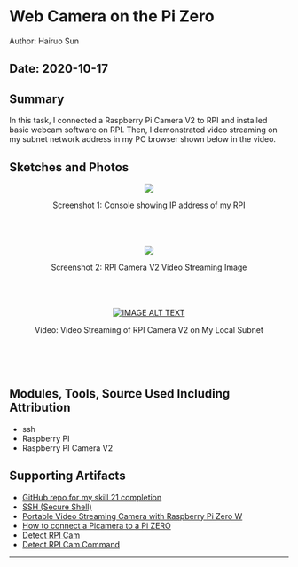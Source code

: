 #  Web Camera on the Pi Zero

Author: Hairuo Sun

Date: 2020-10-17
-----

## Summary
In this task, I connected a Raspberry Pi Camera V2 to RPI and installed basic webcam software on RPI. Then, I demonstrated video streaming on my subnet network address in my PC browser shown below in the video.

## Sketches and Photos
<div align="center">
<img src="https://github.com/BU-EC444/Sun-Hairuo/blob/master/skills/cluster-3/21/images/console_usb0_ip.png">
<p>Screenshot 1: Console showing IP address of my RPI</p>
<br/>
<br/>
<br/>
<img src="https://github.com/BU-EC444/Sun-Hairuo/blob/master/skills/cluster-3/21/images/rpi_cam.png">
<p>Screenshot 2: RPI Camera V2 Video Streaming Image</p>
<br/>
<br/>
<br/>
<a href="https://www.youtube.com/watch?v=X67-Lf7kUj4"><img src="https://i.ytimg.com/vi/X67-Lf7kUj4/hqdefault.jpg" alt="IMAGE ALT TEXT"></a>
<p>Video: Video Streaming of RPI Camera V2 on My Local Subnet</p>
<br/>
<br/>
<br/>
</div>

## Modules, Tools, Source Used Including Attribution
* ssh
* Raspberry PI
* Raspberry PI Camera V2

## Supporting Artifacts
* [GitHub repo for my skill 21 completion](https://github.com/BU-EC444/Sun-Hairuo/blob/master/skills/cluster-3/21/)
* [SSH (Secure Shell)](https://www.raspberrypi.org/documentation/remote-access/ssh/)
* [Portable Video Streaming Camera with Raspberry Pi Zero W](https://www.hackster.io/narender-singh/portable-video-streaming-camera-with-raspberry-pi-zero-w-dc22fd)
* [How to connect a Picamera to a Pi ZERO](https://www.youtube.com/watch?v=zFAX4pH1BPA)
* [Detect RPI Cam](https://windowsreport.com/raspberry-pi-camera-not-detected/)
* [Detect RPI Cam Command](https://www.raspberrypi.org/forums/viewtopic.php?t=174375)

-----

